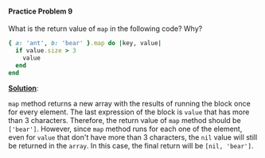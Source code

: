 #### Practice Problem 9

What is the return value of `map` in the following code? Why?

```ruby
{ a: 'ant', b: 'bear' }.map do |key, value|
  if value.size > 3
    value
  end
end
```

<ins>**Solution**</ins>: 

`map` method returns a new array with the results of running the block once for every element. The last expression of the block is `value` that has more than 3 characters. Therefore, the return value of `map` method should be  `['bear']`. However, since `map` method runs for each one of the element, even for `value` that don't have more than 3 characters, the `nil` value will still be returned in the `array`. In this case, the final return will be `[nil, 'bear']`. 